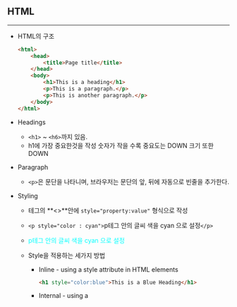 ## HTML

---

* HTML의 구조

  ```html
  <html>
      <head>
          <title>Page title</title>
      </head>
      <body>
          <h1>This is a heading</h1>
          <p>This is a paragraph.</p>
          <p>This is another paragraph.</p>
      </body>
  </html>
  ```

* Headings

  * `<h1>` ~ `<h6>`까지 있음.
  * h1에 가장 중요한것을 작성 숫자가 작을 수록 중요도는 DOWN 크기 또한 DOWN

* Paragraph

  * `<p>`은 문단을 나타니며, 브라우저는 문단의 앞, 뒤에 자동으로 빈줄을 추가한다.

* Styling

  * 테그의 **<>**안에 `style="property:value"` 형식으로 작성

  * `<p style="color : cyan">`p테그 안의 글씨 색을 cyan 으로 설정`</p>`

  * <p style="color : cyan">p테그 안의 글씨 색을 cyan 으로 설정</p>

  * Style을 적용하는 세가지 방법

    * Inline - using a style attribute in HTML elements

      ```html
      <h1 style="color:blue">This is a Blue Heading</h1>
      ```

    * Internal - using a **<style>** element in the HTML **<head>** section

      ```html
      <head>
          <Style>
              h1 {
                  color:blue;
              }
          </Style>
      </head>
      ```

    * External - using one or more extenal CSS files

      ```html
      <head>
          <link rel="stylesheet" href="styles.css">
      </head>
      ```

* TABLE

|     Tag      | Description                                                  |
| :----------: | ------------------------------------------------------------ |
|  `<table>`   | 테이블을 정의                                                |
|    `<th>`    | 테이블의 헤더를 정의                                         |
|    `<tr>`    | 테이블의 행을 정의                                           |
|    `<td>`    | 테이블의 열을 정의                                           |
| `<caption>`  | 테이블의 캡션을 정의 (테이블에 대한 설명)                    |
| `<colgroup>` | 서식 지정을 위해 하나 이상의 열을 그룹으로 묶을 때 사용<br />`<colgroup span="2" style="background-color: lightpink"></colgroup>` |
|   `<col>`    | colgroup요소에 속하는 각 열(column)의 속성을 정의할때 사용<br />`<colgroup>`<br />`<col style="background-color: lightgreen">`<br />`<col span="2" style="background-color: yellow">`<br />`</colgroup>` |
|  `<thead>`   | Groups the header content in a table                         |
|  `<tbody>`   | Groups the body content in a table                           |
|  `<tfoot>`   | Groups the footer content in a table                         |

* **[테이블 공부](http://tcpschool.com/html-tags/colgroup)**

* 테이블에 border 속성 적용

  ```html
  <table border="1" style="width:100%">
      <!--테이블 내용 작성-->
  </table>
  ```

  * Style로 border 속성 적용

  ```html
  <style>
      table, th, td {
          border : 1px solid black;
          width : 100%;
      }
  </style>
  ```

  

<h2 style = color:peru>CSS</h2>

---

* Font

  * font-size는 **px(19px), pt(12pt), cm(13cm), %(100%)**등의 단위로 지정하거나 xx-small, x-small, **medium(기본값)**, large, x-large, xx-large 로 사용할 수 있음. *( **()** 안의 값은 기본값.)*

* 테그에 id 혹은 class 명을 지정하여 그 id 혹은 class에만 CSS를 적용할 수 있다.*(.class명, #id명)*

  ```html
  <style>
  	p#p01 {	color: blue;	}
      p.error {	color:red;	}
  </style>
  <body>
      <p id="p01">I am different.</p>
      <p class="error">I am different too.</p>
  </body>
  ```

* link & image

  * a태그 안에 가고자 하는 html을 작성하고 a태그를 클릭하면 작성해놨던 html로 이동.

  * image는 img태그 안에 이미지이름을 작성하고 alt에는 이미지가 출력되지 않았을때 나올 문구를 작성한다. style또한 지정이 가능!

    ```html
    <!--link.html-->
    <a href="ex.01.html" target="_blank">HTML Images</a>
    <!--image.html-->
    <img src="pic_mountain.jpg" alt="Mountain View" style="width:304px;height:288px">
    ```

    

## emmet

---

* html, css등을 작성할 때, 시간을 단축시켜주는 확장기능!
* emmet플러그인만 설치되어 있다면 사용가능!!

####  기본문법

* **`div>ul>li`** : **자식 요소**

  ```html
  <div>
      <ul>
          <li></li>
      </ul>
  </div>
  ```

* **`div+p+bq`** : **형제 요소**, 같은 단계에 위치한 요소를 생성

  ```html
  <div></div>
  <p></p>
  <blockquote></blockquote>
  ```

* **`ul>li*5`** : *n : n개 생성

  ```html
  <ul>
      <li></li>
      <li></li>
      <li></li>
      <li></li>
      <li></li>
  </ul>
  ```

* **`ul>li.item$*5`** or **`ul>li#item$*5`** : **.** 은 class, **#** 은 id

  ```html
  <ul>
      <li class="item1"></li>
      <li class="item2"></li>
      <li class="item3"></li>
      <li class="item4"></li>
      <li class="item5"></li>
  </ul>
  ```

* `div+div>p>span+em^bq` : **^** 한 단계 위에 요소를 배치

  ```html
  <div></div>
  <div>
      <p>
          <span></span>
          <em></em>
      </p>
      <blockquote></blockquote>
  </div>
  ```

* `div+div>span>p>span+em^^bq` : ^^ 두 단계 위에 요소를 배치, **^^...^** ^^...^단계 위에! 

  ```html
  <div></div>
  <div>
      <span>
          <p><span></span><em></em></p>
      </span>
      <blockquote></blockquote>
  </div>
  ```

* `div>(header>ul>li*2>a)+footer>p` 

  ```html
  <div>
      <header>
          <ul>
              <li><a href=""></a></li>
              <li><a href=""></a></li>
          </ul>
      </header>
      <footer>
          <p></p>
      </footer>
  </div>
  ```

* `(div>dl>(dt+dd)*3)+footer>p`

  ```html
  <div>
    <dl>
      <dt></dt>
      <dd></dd>
      <dt></dt>
      <dd></dd>
      <dt></dt>
      <dd></dd>
    </dl>
  </div>
  <footer>
    <p></p>
  </footer>
  ```

  

* [emmet](https://nachwon.github.io/How_to_use_emmet/)

  > Che1's Blog
